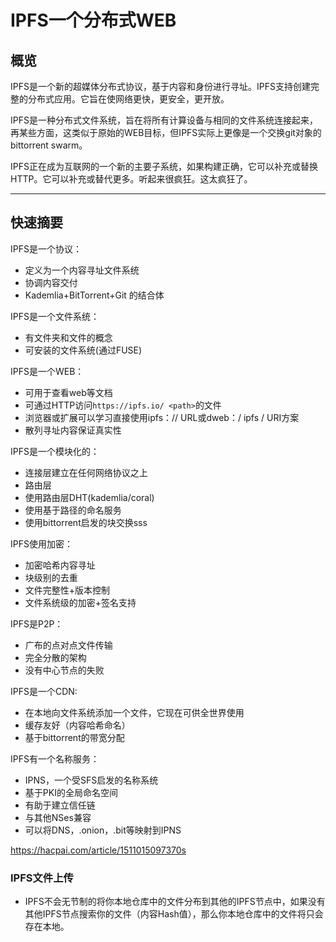 # IPFS一个分布式WEB



## 概览

IPFS是一个新的超媒体分布式协议，基于内容和身份进行寻址。IPFS支持创建完整的分布式应用。它旨在使网络更快，更安全，更开放。

IPFS是一种分布式文件系统，旨在将所有计算设备与相同的文件系统连接起来，再某些方面，这类似于原始的WEB目标，但IPFS实际上更像是一个交换git对象的bittorrent swarm。

IPFS正在成为互联网的一个新的主要子系统，如果构建正确，它可以补充或替换HTTP。它可以补充或替代更多。听起来很疯狂。这太疯狂了。

---

## 快速摘要

IPFS是一个协议：

- 定义为一个内容寻址文件系统
- 协调内容交付
- Kademlia+BitTorrent+Git 的结合体

IPFS是一个文件系统：

- 有文件夹和文件的概念
- 可安装的文件系统(通过FUSE)

IPFS是一个WEB：

- 可用于查看web等文档
- 可通过HTTP访问`https://ipfs.io/ <path>`的文件
- 浏览器或扩展可以学习直接使用ipfs：// URL或dweb：/ ipfs / URI方案
- 散列寻址内容保证真实性

IPFS是一个模块化的：

- 连接层建立在任何网络协议之上
- 路由层
- 使用路由层DHT(kademlia/coral)
- 使用基于路径的命名服务
- 使用bittorrent启发的块交换sss

IPFS使用加密：

- 加密哈希内容寻址
- 块级别的去重
- 文件完整性+版本控制
- 文件系统级的加密+签名支持

IPFS是P2P：

- 广布的点对点文件传输
- 完全分散的架构
- 没有中心节点的失败

IPFS是一个CDN:

- 在本地向文件系统添加一个文件，它现在可供全世界使用
- 缓存友好（内容哈希命名）
- 基于bittorrent的带宽分配

IPFS有一个名称服务：

- IPNS，一个受SFS启发的名称系统
- 基于PKI的全局命名空间
- 有助于建立信任链
- 与其他NSes兼容
- 可以将DNS，.onion，.bit等映射到IPNS





https://hacpai.com/article/1511015097370s

### IPFS文件上传

- IPFS不会无节制的将你本地仓库中的文件分布到其他的IPFS节点中，如果没有其他IPFS节点搜索你的文件（内容Hash值），那么你本地仓库中的文件将只会存在本地。